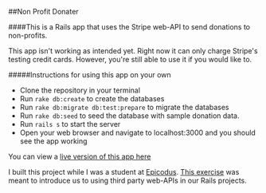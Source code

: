 ##Non Profit Donater

####This is a Rails app that uses the Stripe web-API to send donations to non-profits.

This app isn't working as intended yet. Right now it can only charge Stripe's testing credit cards. However, you're still able to use it if you would like to. 

#####Instructions for using this app on your own

* Clone the repository in your terminal
* Run `rake db:create` to create the databases
* Run `rake db:migrate db:test:prepare` to migrate the databases
* Run `rake db:seed` to seed the database with sample donation data.
* Run `rails s` to start the server
* Open your web browser and navigate to localhost:3000 and you should see the app working

You can view a [live version of this app here](non-profit-donater.herokuapp.com)

I built this project while I was a student at [Epicodus](http://www.epicodus.com/). [This exercise](http://www.learnhowtoprogram.com/lessons/non-profit-donations) was meant to introduce us to using third party web-APIs in our Rails projects.
